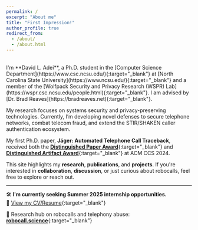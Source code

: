 ```yaml
---
permalink: /
excerpt: "About me"
title: "First Impression!"
author_profile: true
redirect_from: 
  - /about/
  - /about.html
---
```

<br/>
I'm **David L. Adei**, a Ph.D. student in the [Computer Science Department](https://www.csc.ncsu.edu/){:target="_blank"} at [North Carolina State University](https://www.ncsu.edu/){:target="_blank"} and a member of the [Wolfpack Security and Privacy Research (WSPR) Lab](https://wspr.csc.ncsu.edu/people.html){:target="_blank"}. I am advised by [Dr. Brad Reaves](https://bradreaves.net){:target="_blank"}.

My research focuses on systems security and privacy-preserving technologies. Currently, I’m developing novel defenses to secure telephone networks, combat telecom fraud, and extend the STIR/SHAKEN caller authentication ecosystem.

My first Ph.D. paper, **Jäger: Automated Telephone Call Traceback**, received both the [**Distinguished Paper Award**](https://www.sigsac.org/ccs/CCS2024/program/awards.html#:~:text=Kim%2C%20H.%20Lee-,J%C3%A4ger%3A%20Automated%20Telephone%20Call%20Traceback,-Authors%3A%20D.%20Adei){:target="_blank"} and [**Distinguished Artifact Award**](https://www.sigsac.org/ccs/CCS2024/program/awards.html#:~:text=the%20Function%20Granularity-,J%C3%A4ger%3A%20Automated%20Telephone%20Call%20Traceback,-DarthShader%3A%20Fuzzing%20WebGPU){:target="_blank"} at ACM CCS 2024.

This site highlights my **research**, **publications**, and **projects**. If you're interested in **collaboration**, **discussion**, or just curious about robocalls, feel free to explore or reach out.

---

🛠️ **I'm currently seeking Summer 2025 internship opportunities.**  
📄 [View my CV/Resume](../files/david-cv.pdf){:target="_blank"}

🔬 Research hub on robocalls and telephony abuse: [**robocall.science**](https://robocall.science){:target="_blank"}
